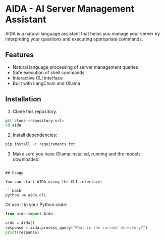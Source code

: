 # AIDA - AI Server Management Assistant

AIDA is a natural language assistant that helps you manage your server by interpreting your questions and executing appropriate commands.

## Features

- Natural language processing of server management queries
- Safe execution of shell commands
- Interactive CLI interface
- Built with LangChain and Ollama

## Installation

1. Clone this repository:
```bash
git clone <repository-url>
cd aida
```

2. Install dependencies:
```bash
pip install -r requirements.txt
```

3. Make sure you have Ollama installed, running and the models downloaded.

```

## Usage

You can start AIDA using the CLI interface:

```bash
python -m aida.cli
```

Or use it in your Python code:

```python
from aida import Aida

aida = Aida()
response = aida.process_query("What is the current directory?")
print(response)
```



